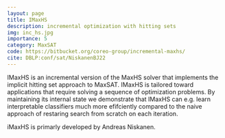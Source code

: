 ```yaml
---
layout: page
title: IMaxHS
description: incremental optimization with hitting sets
img: inc_hs.jpg
importance: 5
category: MaxSAT
code: https://bitbucket.org/coreo-group/incremental-maxhs/
cite: DBLP:conf/sat/NiskanenBJ22
---
```


IMaxHS is an incremental version of the MaxHS solver that implements the
implicit hitting set approach to MaxSAT.
IMaxHS is tailored toward applications that require solving a sequence of optimization problems. By maintaining
its internal state we demonstrate that IMaxHS can e.g. learn interpretable classifiers much more efifciently
compared to the naive approach of restaring search from scratch on each iteration.

iMaxHS is primarly developed by Andreas Niskanen.
